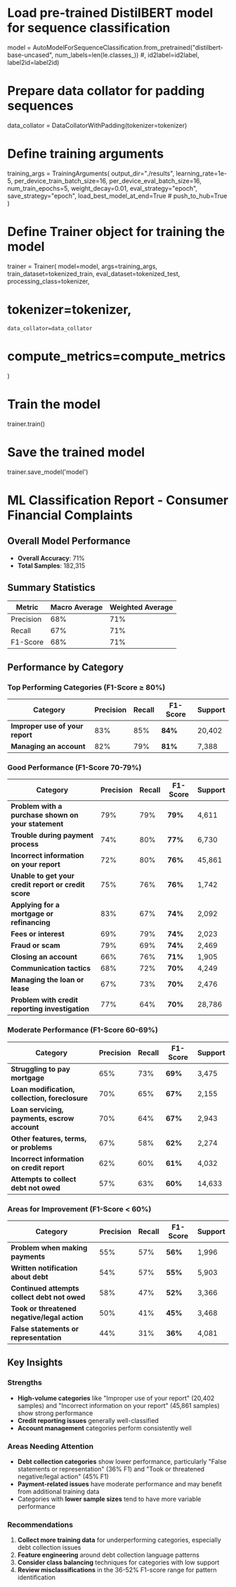 # Load pre-trained DistilBERT model for sequence classification
model = AutoModelForSequenceClassification.from_pretrained("distilbert-base-uncased", num_labels=len(le.classes_)) #, id2label=id2label, label2id=label2id)

# Prepare data collator for padding sequences
data_collator = DataCollatorWithPadding(tokenizer=tokenizer)

# Define training arguments
training_args = TrainingArguments(
    output_dir="./results",
    learning_rate=1e-5,
    per_device_train_batch_size=16,
    per_device_eval_batch_size=16,
    num_train_epochs=5,
    weight_decay=0.01,
    eval_strategy="epoch",
    save_strategy="epoch",
    load_best_model_at_end=True
    # push_to_hub=True
)

# Define Trainer object for training the model
trainer = Trainer(
    model=model,
    args=training_args,
    train_dataset=tokenized_train,
    eval_dataset=tokenized_test,
    processing_class=tokenizer,
  # tokenizer=tokenizer,
    data_collator=data_collator
  # compute_metrics=compute_metrics
)

# Train the model
trainer.train()

# Save the trained model
trainer.save_model('model')




# ML Classification Report - Consumer Financial Complaints

## Overall Model Performance
- **Overall Accuracy**: 71%
- **Total Samples**: 182,315

## Summary Statistics
| Metric | Macro Average | Weighted Average |
|--------|---------------|------------------|
| Precision | 68% | 71% |
| Recall | 67% | 71% |
| F1-Score | 68% | 71% |

## Performance by Category

### Top Performing Categories (F1-Score ≥ 80%)
| Category | Precision | Recall | F1-Score | Support |
|----------|-----------|--------|----------|---------|
| **Improper use of your report** | 83% | 85% | **84%** | 20,402 |
| **Managing an account** | 82% | 79% | **81%** | 7,388 |

### Good Performance (F1-Score 70-79%)
| Category | Precision | Recall | F1-Score | Support |
|----------|-----------|--------|----------|---------|
| **Problem with a purchase shown on your statement** | 79% | 79% | **79%** | 4,611 |
| **Trouble during payment process** | 74% | 80% | **77%** | 6,730 |
| **Incorrect information on your report** | 72% | 80% | **76%** | 45,861 |
| **Unable to get your credit report or credit score** | 75% | 76% | **76%** | 1,742 |
| **Applying for a mortgage or refinancing** | 83% | 67% | **74%** | 2,092 |
| **Fees or interest** | 69% | 79% | **74%** | 2,023 |
| **Fraud or scam** | 79% | 69% | **74%** | 2,469 |
| **Closing an account** | 66% | 76% | **71%** | 1,905 |
| **Communication tactics** | 68% | 72% | **70%** | 4,249 |
| **Managing the loan or lease** | 67% | 73% | **70%** | 2,476 |
| **Problem with credit reporting investigation** | 77% | 64% | **70%** | 28,786 |

### Moderate Performance (F1-Score 60-69%)
| Category | Precision | Recall | F1-Score | Support |
|----------|-----------|--------|----------|---------|
| **Struggling to pay mortgage** | 65% | 73% | **69%** | 3,475 |
| **Loan modification, collection, foreclosure** | 70% | 65% | **67%** | 2,155 |
| **Loan servicing, payments, escrow account** | 70% | 64% | **67%** | 2,943 |
| **Other features, terms, or problems** | 67% | 58% | **62%** | 2,274 |
| **Incorrect information on credit report** | 62% | 60% | **61%** | 4,032 |
| **Attempts to collect debt not owed** | 57% | 63% | **60%** | 14,633 |

### Areas for Improvement (F1-Score < 60%)
| Category | Precision | Recall | F1-Score | Support |
|----------|-----------|--------|----------|---------|
| **Problem when making payments** | 55% | 57% | **56%** | 1,996 |
| **Written notification about debt** | 54% | 57% | **55%** | 5,903 |
| **Continued attempts collect debt not owed** | 58% | 47% | **52%** | 3,366 |
| **Took or threatened negative/legal action** | 50% | 41% | **45%** | 3,468 |
| **False statements or representation** | 44% | 31% | **36%** | 4,081 |

## Key Insights

### Strengths
- **High-volume categories** like "Improper use of your report" (20,402 samples) and "Incorrect information on your report" (45,861 samples) show strong performance
- **Credit reporting issues** generally well-classified
- **Account management** categories perform consistently well

### Areas Needing Attention
- **Debt collection categories** show lower performance, particularly "False statements or representation" (36% F1) and "Took or threatened negative/legal action" (45% F1)
- **Payment-related issues** have moderate performance and may benefit from additional training data
- Categories with **lower sample sizes** tend to have more variable performance

### Recommendations
1. **Collect more training data** for underperforming categories, especially debt collection issues
2. **Feature engineering** around debt collection language patterns
3. **Consider class balancing** techniques for categories with low support
4. **Review misclassifications** in the 36-52% F1-score range for pattern identification